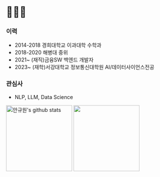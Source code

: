 # 👋👋👋

### 이력

- 2014-2018 경희대학교 이과대학 수학과
- 2018-2020 해병대 중위
- 2021~ (재직)금융SW 백엔드 개발자
- 2023~ (재학)서강대학교 정보통신대학원 AI/데이터사이언스전공

### 관심사

- NLP, LLM, Data Science

<a href="https://github.com/Ahnkyuwon504"><img align="center" style="height:180px" src="https://github-readme-stats.vercel.app/api?username=Ahnkyuwon504&show_icons=true&include_all_commits=true&theme=nord&hide_border=true" alt="안규원's github stats" /></a>
<a href="https://github.com/Ahnkyuwon504"><img align="center" style="height:180px" src="https://github-readme-stats.vercel.app/api/top-langs/?username=Ahnkyuwon504&layout=compact&theme=nord&hide_border=true" /></a> 

<!--
**Ahnkyuwon504/Ahnkyuwon504** is a ✨ _special_ ✨ repository because its `README.md` (this file) appears on your GitHub profile.

Here are some ideas to get you started:

- 🔭 I’m currently working on ...
- 🌱 I’m currently learning ...
- 👯 I’m looking to collaborate on ...
- 🤔 I’m looking for help with ...
- 💬 Ask me about ...
- 📫 How to reach me: ...
- 😄 Pronouns: ...
- ⚡ Fun fact: ...
-->
